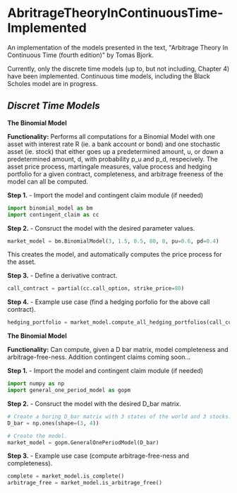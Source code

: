 # AbritrageTheoryInContinuousTime-Implemented
An implementation of the models presented in the text, "Arbitrage Theory In Continuous Time (fourth edition)" by Tomas Bjork.

Currently, only the discrete time models (up to, but not including, Chapter 4) have been implemented. Continuous time models, including the Black Scholes model are in progress.

*Discret Time Models*
---
**The Binomial Model**

**Functionality:** Performs all computations for a Binomial Model with one asset with interest rate R (ie. a bank account or bond) and one stochastic asset (ie. stock) that either goes up a predetermined amount, u, or down a predetermined amount, d, with probability p_u and p_d, respecively. The asset price process, martingale measures, value process and hedging portfolio for a given contract, completeness, and arbitrage freeness of the model can all be computed.

  **Step 1.** - Import the model and contingent claim module (if needed)
  ```python
  import binomial_model as bm
  import contingent_claim as cc
  ```
  
  **Step 2.** - Consruct the model with the desired parameter values.
  ```python
  market_model = bm.BinomialModel(3, 1.5, 0.5, 80, 0, pu=0.6, pd=0.4)
  ```
  This creates the model, and automatically computes the price process for
  the asset.
  
  **Step 3.** - Define a derivative contract.
  ```python
  call_contract = partial(cc.call_option, strike_price=80)
  ```
  
  **Step 4.** - Example use case (find a hedging porfolio for the above call contract).
  ```python
hedging_portfolio = market_model.compute_all_hedging_portfolios(call_contract)
```

**The Binomial Model**

**Functionality:** Can compute, given a D bar matrix, model completeness and arbitrage-free-ness. Addition contingent claims coming soon...

  **Step 1.** - Import the model and contingent claim module (if needed)
  ```python
  import numpy as np
  import general_one_period_model as gopm
  ```
  
  **Step 2.** - Consruct the model with the desired D_bar matrix.
  ```python
  # Create a boring D_bar matrix with 3 states of the world and 3 stocks. 
  D_bar = np.ones(shape=(3, 4))

  # Create the model.
  market_model = gopm.GeneralOnePeriodModel(D_bar)
  ```
  
  **Step 3.** - Example use case (compute arbitrage-free-ness and completeness).
  ```python
  complete = market_model.is_complete()
  arbitrage_free = market_model.is_arbitrage_free()
```

